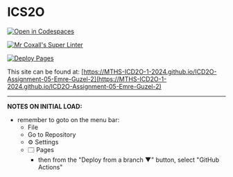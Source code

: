 # ICS2O

[![Open in Codespaces](https://classroom.github.com/assets/launch-codespace-2972f46106e565e64193e422d61a12cf1da4916b45550586e14ef0a7c637dd04.svg)](https://classroom.github.com/open-in-codespaces?assignment_repo_id=19598836)

[![Mr Coxall's Super Linter](https://github.com/MTHS-ICD2O-1-2024/ICD2O-Assignment-05-Emre-Guzel-2/workflows/Mr%20Coxall's%20Super%20Linter/badge.svg)](https://github.com/MTHS-ICD2O-1-2024/ICD2O-Assignment-05-Emre-Guzel-2/actions)

[![Deploy Pages](https://github.com/MTHS-ICD2O-1-2024/ICD2O-Assignment-05-Emre-Guzel-2/workflows/Deploy%20Pages/badge.svg)](https://github.com/MTHS-ICD2O-1-2024/ICD2O-Assignment-05-Emre-Guzel-2/actions)

This site can be found at: [https://MTHS-ICD2O-1-2024.github.io/ICD2O-Assignment-05-Emre-Guzel-2](https://MTHS-ICD2O-1-2024.github.io/ICD2O-Assignment-05-Emre-Guzel-2)

---

**NOTES ON INITIAL LOAD:**
- remember to goto on the menu bar:
  - File
  - Go to Repository
  - ⚙ Settings
  - 🗔 Pages
    - then from the "Deploy from a branch ▼" button, select "GitHub Actions"
